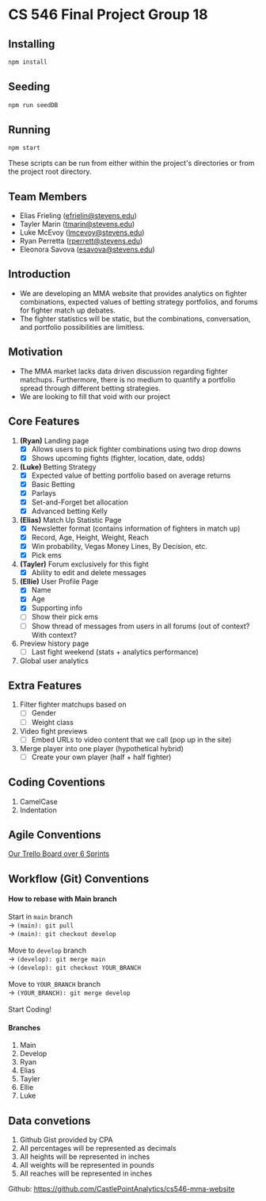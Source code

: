 # CS 546 Final Project Group 18

## Installing
```bash
npm install
```

## Seeding
```bash
npm run seedDB
```

## Running
```bash
npm start
```

These scripts can be run from either within the project's directories or from the project root directory.

## Team Members
- Elias Frieling (efrielin@stevens.edu)
- Tayler Marin (tmarin@stevens.edu)
- Luke McEvoy (lmcevoy@stevens.edu)
- Ryan Perretta (rperrett@stevens.edu)
- Eleonora Savova (esavova@stevens.edu)

## Introduction

- We are developing an MMA website that provides analytics on fighter combinations, expected values of betting strategy portfolios, and forums for fighter match up debates. 
- The fighter statistics will be static, but the combinations, conversation, and portfolio possibilities are limitless.

## Motivation

- The MMA market lacks data driven discussion regarding fighter matchups. Furthermore, there is no medium to quantify a portfolio spread through different betting strategies.
- We are looking to fill that void with our project

## Core Features

1. **(Ryan)** Landing page
    - [X] Allows users to pick fighter combinations using two drop downs
    - [X] Shows upcoming fights (fighter, location, date, odds)
2. **(Luke)** Betting Strategy
    - [X] Expected value of betting portfolio based on average returns
    - [X] Basic Betting
    - [X] Parlays 
    - [X] Set-and-Forget bet allocation
    - [X] Advanced betting Kelly
3. **(Elias)** Match Up Statistic Page
    - [X] Newsletter format (contains information of fighters in match up)
    - [X] Record, Age, Height, Weight, Reach
    - [X] Win probability, Vegas Money Lines, By Decision, etc.
    - [X] Pick ems
4. **(Tayler)** Forum exclusively for this fight
    - [X] Ability to edit and delete messages
5. **(Ellie)** User Profile Page
    - [X] Name
    - [X] Age
    - [X] Supporting info
    - [ ] Show their pick ems
    - [ ] Show thread of messages from users in all forums (out of context? With context?
6. Preview history page
    - [ ] Last fight weekend (stats + analytics performance)
7. Global user analytics

## Extra Features

1. Filter fighter matchups based on
    - [ ] Gender
    - [ ] Weight class
2. Video fight previews
    - [ ] Embed URLs to video content that we call (pop up in the site)
3. Merge player into one player (hypothetical hybrid)
    - [ ] Create your own player (half + half fighter)

## Coding Coventions
1. CamelCase
2. Indentation

## Agile Conventions
[Our Trello Board over 6 Sprints](https://trello.com/b/sXB0dNd6/cs546-x-cpa)

## Workflow (Git) Conventions

#### How to rebase with Main branch
Start in ```main``` branch<br />
-> ```(main): git pull```<br />
-> ```(main): git checkout develop```<br />
<br />
Move to ```develop``` branch<br />
-> ```(develop): git merge main```<br />
-> ```(develop): git checkout YOUR_BRANCH```<br />
<br />
Move to ```YOUR_BRANCH``` branch<br />
-> ```(YOUR_BRANCH): git merge develop```<br />
<br />
Start Coding!

#### Branches
1. Main
2. Develop
3. Ryan
4. Elias
5. Tayler
6. Ellie
7. Luke



## Data convetions
1. Github Gist provided by CPA
2. All percentages will be represented as decimals
3. All heights will be represented in inches
4. All weights will be represented in pounds
5. All reaches will be represented in inches

Github: https://github.com/CastlePointAnalytics/cs546-mma-website


